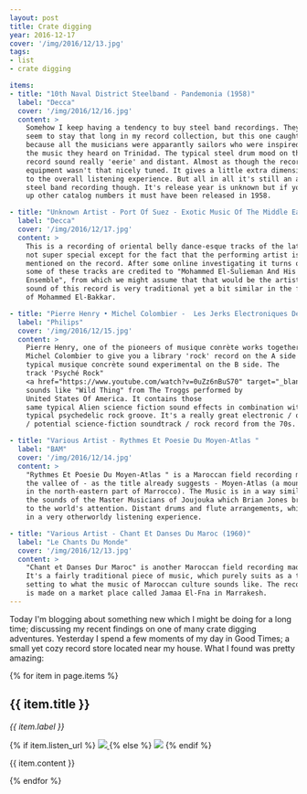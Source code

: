 ```yaml
---
layout: post
title: Crate digging
year: 2016-12-17
cover: '/img/2016/12/13.jpg'
tags:
- list
- crate digging

items:
- title: "10th Naval District Steelband - Pandemonia (1958)"
  label: "Decca"
  cover: '/img/2016/12/16.jpg'
  content: >
    Somehow I keep having a tendency to buy steel band recordings. They never
    seem to stay that long in my record collection, but this one caught my eye
    because all the musicians were apparantly sailors who were inspired by
    the music they heard on Trinidad. The typical steel drum mood on this
    record sound really 'eerie' and distant. Almost as though the recording
    equipment wasn't that nicely tuned. It gives a little extra dimension
    to the overall listening experience. But all in all it's still an average
    steel band recording though. It's release year is unknown but if you look
    up other catalog numbers it must have been released in 1958.

- title: "Unknown Artist - Port Of Suez - Exotic Music Of The Middle East (1958)"
  label: "Decca"
  cover: '/img/2016/12/17.jpg'
  content: >
    This is a recording of oriental belly dance-esque tracks of the late 50s. It's
    not super special except for the fact that the performing artist is never
    mentioned on the record. After some online investigating it turns out that
    some of these tracks are credited to "Mohammed El-Sulieman And His Oriental
    Ensemble", from which we might assume that that would be the artist. The
    sound of this record is very traditional yet a bit similar in the fashion
    of Mohammed El-Bakkar.

- title: "Pierre Henry • Michel Colombier -  Les Jerks Electroniques De La Messe Pour Le Temps Présent Et Musiques Concrètes De Pierre Henry Pour Maurice Béjart (1972)"
  label: "Philips"
  cover: '/img/2016/12/15.jpg'
  content: >
    Pierre Henry, one of the pioneers of musique conrète works together with
    Michel Colombier to give you a library 'rock' record on the A side and a
    typical musique concrète sound experimental on the B side. The
    track 'Psyché Rock"
    <a href="https://www.youtube.com/watch?v=0uZz6nBuS70" target="_blank">[1]</a>
    sounds like "Wild Thing" from The Troggs performed by
    United States Of America. It contains those
    same typical Alien science fiction sound effects in combination with a really
    typical psychedelic rock groove. It's a really great electronic / odd ball
    / potential science-fiction soundtrack / rock record from the 70s.

- title: "Various Artist - Rythmes Et Poesie Du Moyen-Atlas "
  label: "BAM"
  cover: '/img/2016/12/14.jpg'
  content: >
    "Rythmes Et Poesie Du Moyen-Atlas " is a Maroccan field recording made in
    the vallee of - as the title already suggests - Moyen-Atlas (a mountain
    in the north-eastern part of Marrocco). The Music is in a way similar to
    the sounds of the Master Musicians of Joujouka which Brian Jones brought
    to the world's attention. Distant drums and flute arrangements, which result
    in a very otherworldy listening experience.

- title: "Various Artist - Chant Et Danses Du Maroc (1960)"
  label: "Le Chants Du Monde"
  cover: '/img/2016/12/13.jpg'
  content: >
    "Chant et Danses Dur Maroc" is another Maroccan field recording made in the 60s.
    It's a fairly traditional piece of music, which purely suits as a theme
    setting to what the music of Maroccan culture sounds like. The recording
    is made on a market place called Jamaa El-Fna in Marrakesh.
---
```


<p>
  Today I'm blogging about something new which I might be doing for a long
  time; discussing my recent findings on one of many crate digging adventures.
  Yesterday I spend a few moments of my day in Good Times; a small yet cozy
  record store located near my house. What I found was pretty amazing:
</p>

<div>
  {% for item in page.items %}
    <div class='divider'></div>
    <h2>{{ item.title }}</h2>
    <div>
      <i>{{ item.label }}</i>
    </div>
    <p>
      {% if item.listen_url %}
        <a href="{{ item.listen_url }}" target="_blank">
          <img class="cover" src="{{ item.cover }}"/>
        </a>
      {% else %}
        <img class="cover" src="{{ item.cover }}"/>
      {% endif %}
    </p>
    <p>
      {{ item.content }}
    </p>
  {% endfor %}
</div>
